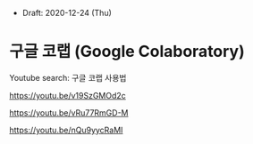 * Draft: 2020-12-24 (Thu)
# 구글 코랩 (Google Colaboratory)

Youtube search: 구글 코랩 사용법

https://youtu.be/v19SzGMOd2c

https://youtu.be/vRu77RmGD-M

https://youtu.be/nQu9yycRaMI

